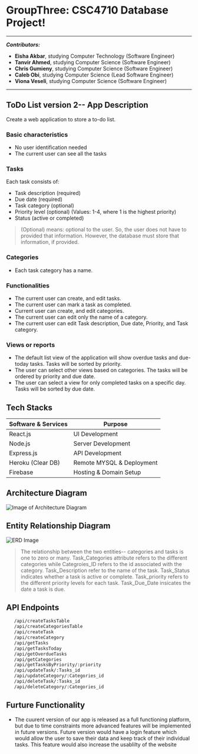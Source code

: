 # GroupThree: CSC4710 Database Project!

---
**_Contributors:_** 
  - **Eisha Akbar**, studying Computer Technology (Software Engineer)
  - **Tanvir Ahmed**, studying Computer Science (Software Engineer)
  - **Chris Gumieny**, studying Computer Science (Software Engineer)
  - **Caleb Obi**, studying Computer Science (Lead Software Engineer)
  - **Viona Veseli**, studying Computer Science (Software Engineer)
---

## ToDo List version 2-- App Description
Create a web application to store a to-do list.

### Basic characteristics
- No user identification needed 
- The current user can see all the tasks

### Tasks
Each task consists of:
- Task description (required)
- Due date (required)
- Task category (optional)
- Priority level (optional) (Values: 1-4, where 1 is the highest priority)
- Status (active or completed)
> (Optional) means: optional to the user. So, the user does not have to provided that information. However, the database must store that information, if provided.

### Categories
- Each task category has a name.

### Functionalities
-	The current user can create, and edit tasks.
-	The current user can mark a task as completed.
-	Current user can create, and edit categories. 
-	The current user can edit only the name of a category.
-	The current user can edit Task description, Due date, Priority, and Task category.

### Views or reports
-	The default list view of the application will show overdue tasks and due-today tasks. Tasks will be sorted by priority.
-	The user can select other views based on categories. The tasks will be ordered by priority and due date.
-	The user can select a view for only completed tasks on a specific day. Tasks will be sorted by due date.

## Tech Stacks
| Software & Services | Purpose |
| ------ | ------ |
| React.js | UI Development |
| Node.js | Server Development |
| Express.js | API Development |
| Heroku (Clear DB) | Remote MYSQL & Deployment |
| Firebase | Hosting & Domain Setup |

## Architecture Diagram
![Image of Architecture Diagram](https://user-images.githubusercontent.com/82237730/142081881-732fc3bc-afa9-4136-b7bb-ae82a67a6e5e.png)

## Entity Relationship Diagram
![ERD Image](https://user-images.githubusercontent.com/82237730/144655619-fe58422f-e46d-495e-a6e7-4375d1fa5e20.png)
> The relationship between the two entities-- categories and tasks is one to zero or many. Task_Categories attribute refers to the different categories while Categroies_ID refers to the id associated with the category. Task_Description refer to the name of the task. Task_Status indicates whether a task is active or complete. Task_priority refers to the different priority levels for each task. Task_Due_Date insicates the date a task is due. 

## API Endpoints
```sh
   /api/createTasksTable
   /api/createCategoriesTable
   /api/createTask
   /api/createCategory
   /api/getTasks
   /api/getTasksToday
   /api/getOverdueTasks
   /api/getCategories
   /api/getTasksByPriority/:priority
   /api/updateTask/:Tasks_id
   /api/updateCategory/:Categories_id
   /api/deleteTask/:Tasks_id
   /api/deleteCategory/:Categories_id
   ``` 
 ## Furture Functionality 
- The cuurent version of our app is released as a full functioning platform, but due to time constraints more advanced features will be implemented in future versions. Future version would have a login feature which would allow the user to save their data and keep track of their individual tasks. This feature would also increase the usablilty of the website



